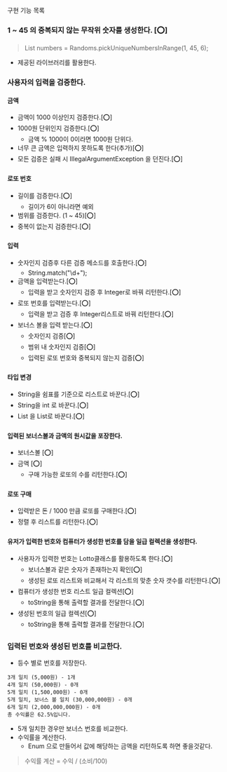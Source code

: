 구현 기능 목록

### 1 ~ 45 의 중복되지 않는 무작위 숫자를 생성한다. [⭕️]
> List<Integer> numbers = Randoms.pickUniqueNumbersInRange(1, 45, 6);
- 제공된 라이브러리를 활용한다.

### 사용자의 입력을 검증한다.
#### 금액
- 금액이 1000 이상인지 검증한다.[⭕️]
- 1000원 단위인지 검증한다.[⭕️]
  - 금액 % 1000이 0이라면 1000원 단위다.
- 너무 큰 금액은 입력하지 못하도록 한다(추가)[⭕️]
- 모든 검증은 실패 시 IllegalArgumentException 을 던진다.[⭕️]

#### 로또 번호
- 길이를 검증한다.[⭕️]
  - 길이가 6이 아니라면 예외
- 범위를 검증한다. (1 ~ 45)[⭕️]
- 중복이 없는지 검증한다.[⭕️]

#### 입력
- 숫자인지 검증후 다른 검증 메소드를 호출한다.[⭕️]
  - String.match("\\d+");
- 금액을 입력받는다.[⭕️]
  - 입력을 받고 숫자인지 검증 후 Integer로 바꿔 리턴한다.[⭕️]
- 로또 번호를 입력받는다.[⭕️]
  - 입력을 받고 검증 후 Integer리스트로 바꿔 리턴한다.[⭕️]
- 보너스 볼을 입력 받는다.[⭕️]
  - 숫자인지 검증[⭕️]
  - 범위 내 숫자인지 검증[⭕️]
  - 입력된 로또 번호와 중복되지 않는지 검증[⭕️]

#### 타입 변경
- String을 쉼표를 기준으로 리스트로 바꾼다.[⭕️]
- String을 int 로 바꾼다.[⭕️]
- List<String> 을 List<Integer>로 바꾼다.[⭕️]

#### 입력된 보너스볼과 금액의 원시값을 포장한다.
- 보너스볼 [⭕️]
- 금액 [⭕️]
  - 구매 가능한 로또의 수를 리턴한다.[⭕️]

#### 로또 구매
- 입력받은 돈 / 1000 만큼 로또를 구매한다.[⭕️]
- 정렬 후 리스트를 리턴한다.[⭕️]

#### 유저가 입력한 번호와 컴퓨터가 생성한 번호를 담을 일급 컬렉션을 생성한다.
- 사용자가 입력한 번호는 Lotto클래스를 활용하도록 한다.[⭕️]
  - 보너스볼과 같은 숫자가 존재하는지 확인[⭕️]
  - 생성된 로또 리스트와 비교해서 각 리스트의 맞춘 숫자 갯수를 리턴한다.[⭕️]
- 컴퓨터가 생성한 번호 리스트 일급 컬렉션[⭕️]
  - toString을 통해 출력할 결과를 전달한다.[⭕️]
- 생성된 번호의 일급 컬렉션[⭕️]
  - toString을 통해 출력할 결과를 전달한다.[⭕️]



### 입력된 번호와 생성된 번호를 비교한다.
- 등수 별로 번호를 저장한다.
````
3개 일치 (5,000원) - 1개
4개 일치 (50,000원) - 0개
5개 일치 (1,500,000원) - 0개
5개 일치, 보너스 볼 일치 (30,000,000원) - 0개
6개 일치 (2,000,000,000원) - 0개
총 수익률은 62.5%입니다.
````
- 5개 일치한 경우만 보너스 번호를 비교한다.
- 수익률을 계산한다.
  - Enum 으로 만들어서 값에 해당하는 금액을 리턴하도록 하면 좋을것같다.
> 수익률 계산 = 수익 / (소비/100)




